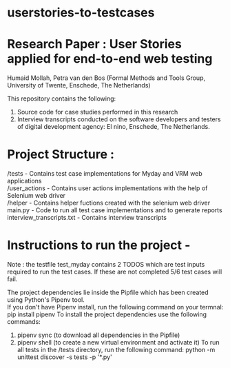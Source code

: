 # userstories-to-testcases

# Research Paper : User Stories applied for end-to-end web testing 
Humaid Mollah, Petra van den Bos (Formal Methods and Tools Group, University of Twente, Enschede, The Netherlands)

This repository contains the following:
1. Source code for case studies performed in this research
2. Interview transcripts conducted on the software developers and testers of digital development agency: El nino, Enschede, The Netherlands.

# Project Structure :

/tests -  Contains test case implementations for Myday and VRM web applications <br />
/user_actions - Contains user actions implementations with the help of Selenium web driver <br />
/helper - Contains helper fuctions created with the selenium web driver <br />
main.py - Code to run all test case implementations and to generate reports <br />
interview_transcripts.txt - Contains interview transcripts

# Instructions to run the project - 

Note : the testfile test_myday contains 2 TODOS which are test inputs required to run the test cases. If these are not completed 5/6 test cases will fail.

The project dependencies lie inside the Pipfile which has been created using Python's Pipenv tool. <br />
If you don't have Pipenv install, run the following command on your termnal: 
pip install pipenv
To install the project dependencies use the following commands:
1. pipenv sync (to download all dependencies in the Pipfile)
2. pipenv shell (to create a new virtual environment and activate it)
To run all tests in the /tests directory, run the following command:
python -m unittest discover -s tests -p '*.py'




